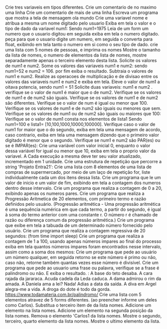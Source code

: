 Crie tres variaveis em tipos diferentes.
Crie um comentario de no maximo uma linha
Crie um comentario de mais de uma linha
Escreva um programa que mostra a tela de mensagem ola mundo
Crie uma variavel nome e atribua a mesma um nome digitado pelo usuario
Exiba em tela o valor e o tipo de dado da variavel num1: Sendo num1=1975
Leia de um form um numero que o usuario digitou em seguida exiba em tela o numero digitado.
peça para que o usuario digite um numero, em seguida o converta para float, exibindo em tela tanto o numero em si como o seu tipo de dado.
crie uma lista com 5 nomes de pessoas, e imprima os nomes
Mostre o tamanho da lista de nomes, o numero de elementos da lista de nomes, mostre separadamente apenas o terceiro elemento desta lista.
Solicite os valores de num1 e num2. Some os valores das variaveis num1 e num2: sendo num1=52 e num2 = 106. por fim exiba o resultado.
Subtraia o valores de num1 e num2.
Realize as operacoes de multiplicação e de divisao entre os valores das variaveis num1 e num2 e exiba em tela.
Eleve o valor de num1 a oitava potencia, sendo num1 = 51
Solicite duas variaveis: num1 e num2 .
verifique se o valor de num1 é maior que o de num2.
Verifique se os valores de num1 e de num2 são iguais.
Verifique se os valores de num1 e de num2 são diferentes.
Verifique se o valor de num é igual ou menor que 100.
Verifique se os valores de num1 e de num2 são iguais ou menores que sem.
Verifique se os valores de num1 ou de num2 são iguais ou maiores que 100:
Verifique se o valor de num1 consta nos elementos de lista1 Sendo num1=100 e lista1= [10,100,1000,10000,100000].
Verifique caso o valor de num1 for maior que o do segundo, exiba em tela uma mensagem de acordo, caso contrario, exiba em tela uma mensagem dizendo que o primeiro valor digitado é menor que o segundo.
Verifique se num1 e num2 são PAR(es) ou se é IMPAR(es):
Crie uma variável com valor inicial 0, enquanto o valor dessa variável for igual ou menor que 10, exiba em tela o proprio valor da variavel. A Cada execução a mesma deve ter seu valor atualizado, incrementado em 1 unidade.
Crie uma estrutura de repetição que percorre a string 'Projeto Entra21':
Crie uma lista com 8 elementos de uma lista de compras de supermercado, por meio de um laço de repetição for, liste individualmente cada um dos itens dessa lista.
Crie um programa que le um valor de inicio e um valor de fim, exibindo em tela a contagem dos numeros dentro desse intervalo.
Crie um programa que realiza a contagem de 0 a 20, exibindo apenas os numeros pares.
Crie um programa que realiza a Progressão Aritmetica de 20 elementos, com primeiro termo e razão definidos pelo usuário. (Progressão aritmética - Uma progressão aritmética é uma sequência numérica em que cada termo, a partir do segundo, é igual à soma do termo anterior com uma constante r. O número r é chamado de razão ou diferença comum da progressão aritmética.)
Crie um programa que exibe em tela a tabuada de um determinado número fornecido pelo usuário.
Crie um programa que realiza a contagem regressiva de 20 segundos: (from time import sleep)
Crie um programa que realiza a contagem de 1 a 100, usando apenas números impares ao final do processo exiba em tela quantos números impares foram encontrados nesse intervalo, assim como a soma dos mesmos:
Crie um programa que pede ao usuário um número qualquer, em seguida retorno se este número é primo ou não, caso não, retorne também quantas vezes esse número é divisível.
Crie um programa que pede ao usuario uma frase ou palavra, verifique se a frase é palindromo ou não. E exiba o resultado. : A base do teto desaba. A cara rajada da jararaca. Acuda cadela da Leda caduca. A dama admirou o rim da amada. A Daniela ama a lei? Nada! Adias a data da saída. A diva em Argel alegra-me a vida. A droga do dote é todo da gorda. https://www.todamateria.com.br/palindromo/
Crie uma lista com 5 elementos atravez de 5 forms diferentes. (ao preencher informe um deles como Carlos).
Substitua o terceiro item de da lista nomes.
Adicione um elemento na lista nomes.
Adicione um elemento na segunda posição da lista nomes.
Remova o elemento 'Carlos1 da lista nomes.
Mostre o segundo, terceiro, quarto elemento da lista nomes. Mostre o ultimo elemento da lista.